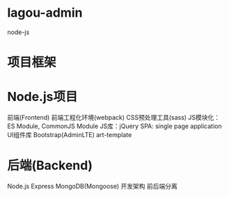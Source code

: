 # lagou-admin
node-js

# 项目框架
# Node.js项目
  前端(Frontend)
  前端工程化环境(webpack)
  CSS预处理工具(sass)
  JS模块化：ES Module, CommonJS Module
  JS库：jQuery
  SPA: single page application
  UI组件库 Bootstrap(AdminLTE)
  art-template

# 后端(Backend)
  Node.js
  Express
  MongoDB(Mongoose)
  开发架构
  前后端分离
